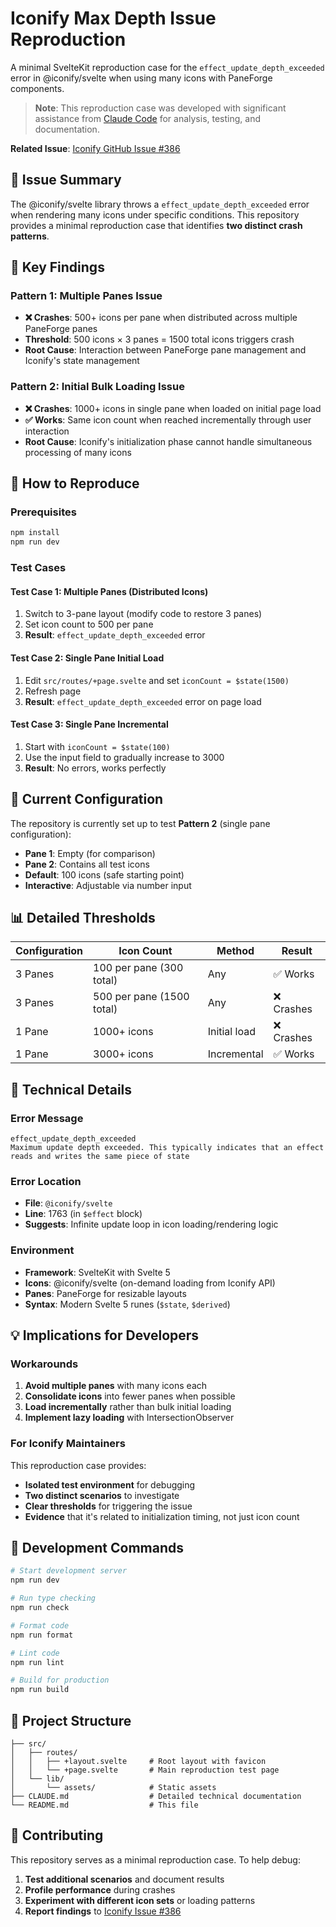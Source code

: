 # Iconify Max Depth Issue Reproduction

A minimal SvelteKit reproduction case for the `effect_update_depth_exceeded` error in @iconify/svelte when using many icons with PaneForge components.

> **Note**: This reproduction case was developed with significant assistance from [Claude Code](https://claude.ai/code) for analysis, testing, and documentation.

**Related Issue**: [Iconify GitHub Issue #386](https://github.com/iconify/iconify/issues/386)

## 🐛 Issue Summary

The @iconify/svelte library throws a `effect_update_depth_exceeded` error when rendering many icons under specific conditions. This repository provides a minimal reproduction case that identifies **two distinct crash patterns**.

## 🎯 Key Findings

### Pattern 1: Multiple Panes Issue

- **❌ Crashes**: 500+ icons per pane when distributed across multiple PaneForge panes
- **Threshold**: 500 icons × 3 panes = 1500 total icons triggers crash
- **Root Cause**: Interaction between PaneForge pane management and Iconify's state management

### Pattern 2: Initial Bulk Loading Issue

- **❌ Crashes**: 1000+ icons in single pane when loaded on initial page load
- **✅ Works**: Same icon count when reached incrementally through user interaction
- **Root Cause**: Iconify's initialization phase cannot handle simultaneous processing of many icons

## 🧪 How to Reproduce

### Prerequisites

```bash
npm install
npm run dev
```

### Test Cases

#### Test Case 1: Multiple Panes (Distributed Icons)

1. Switch to 3-pane layout (modify code to restore 3 panes)
2. Set icon count to 500 per pane
3. **Result**: `effect_update_depth_exceeded` error

#### Test Case 2: Single Pane Initial Load

1. Edit `src/routes/+page.svelte` and set `iconCount = $state(1500)`
2. Refresh page
3. **Result**: `effect_update_depth_exceeded` error on page load

#### Test Case 3: Single Pane Incremental

1. Start with `iconCount = $state(100)`
2. Use the input field to gradually increase to 3000
3. **Result**: No errors, works perfectly

## 🔧 Current Configuration

The repository is currently set up to test **Pattern 2** (single pane configuration):

- **Pane 1**: Empty (for comparison)
- **Pane 2**: Contains all test icons
- **Default**: 100 icons (safe starting point)
- **Interactive**: Adjustable via number input

## 📊 Detailed Thresholds

| Configuration | Icon Count                | Method       | Result     |
| ------------- | ------------------------- | ------------ | ---------- |
| 3 Panes       | 100 per pane (300 total)  | Any          | ✅ Works   |
| 3 Panes       | 500 per pane (1500 total) | Any          | ❌ Crashes |
| 1 Pane        | 1000+ icons               | Initial load | ❌ Crashes |
| 1 Pane        | 3000+ icons               | Incremental  | ✅ Works   |

## 🔬 Technical Details

### Error Message

```
effect_update_depth_exceeded
Maximum update depth exceeded. This typically indicates that an effect reads and writes the same piece of state
```

### Error Location

- **File**: `@iconify/svelte`
- **Line**: 1763 (in `$effect` block)
- **Suggests**: Infinite update loop in icon loading/rendering logic

### Environment

- **Framework**: SvelteKit with Svelte 5
- **Icons**: @iconify/svelte (on-demand loading from Iconify API)
- **Panes**: PaneForge for resizable layouts
- **Syntax**: Modern Svelte 5 runes (`$state`, `$derived`)

## 💡 Implications for Developers

### Workarounds

1. **Avoid multiple panes** with many icons each
2. **Consolidate icons** into fewer panes when possible
3. **Load incrementally** rather than bulk initial loading
4. **Implement lazy loading** with IntersectionObserver

### For Iconify Maintainers

This reproduction case provides:

- **Isolated test environment** for debugging
- **Two distinct scenarios** to investigate
- **Clear thresholds** for triggering the issue
- **Evidence** that it's related to initialization timing, not just icon count

## 🚀 Development Commands

```bash
# Start development server
npm run dev

# Run type checking
npm run check

# Format code
npm run format

# Lint code
npm run lint

# Build for production
npm run build
```

## 📝 Project Structure

```
├── src/
│   ├── routes/
│   │   ├── +layout.svelte     # Root layout with favicon
│   │   └── +page.svelte       # Main reproduction test page
│   └── lib/
│       └── assets/            # Static assets
├── CLAUDE.md                  # Detailed technical documentation
└── README.md                  # This file
```

## 🤝 Contributing

This repository serves as a minimal reproduction case. To help debug:

1. **Test additional scenarios** and document results
2. **Profile performance** during crashes
3. **Experiment with different icon sets** or loading patterns
4. **Report findings** to [Iconify Issue #386](https://github.com/iconify/iconify/issues/386)
